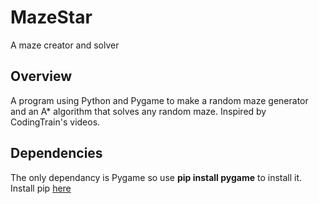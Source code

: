# MazeStar
A maze creator and solver  
  
## Overview  
A program using Python and Pygame to make a random maze generator and an A* algorithm that solves any random maze. Inspired by  
CodingTrain's videos.

## Dependencies
The only dependancy is Pygame so use **pip install pygame** to install it.
Install pip [here](https://pip.pypa.io/en/stable/)
